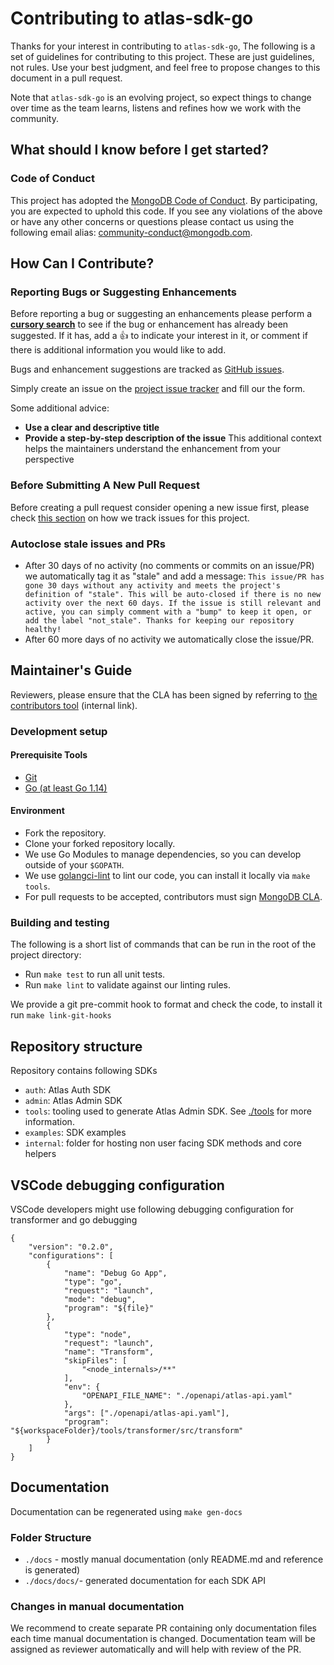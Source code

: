 # Contributing to atlas-sdk-go

Thanks for your interest in contributing to `atlas-sdk-go`,
The following is a set of guidelines for contributing to this project.
These are just guidelines, not rules. Use your best judgment, and
feel free to propose changes to this document in a pull request.

Note that `atlas-sdk-go` is an evolving project, so expect things to change over
time as the team learns, listens and refines how we work with the community.

## What should I know before I get started?

### Code of Conduct

This project has adopted the [MongoDB Code of Conduct](https://www.mongodb.com/community-code-of-conduct).
By participating, you are expected to uphold this code.
If you see any violations of the above or have any other concerns or questions please contact us
using the following email alias: [community-conduct@mongodb.com](mailto:community-conduct@mongodb.com).

## How Can I Contribute?

### Reporting Bugs or Suggesting Enhancements

Before reporting a bug or suggesting an enhancements please perform a
**[cursory search](https://github.com/mongodb/atlas-sdk-go/issues)**
to see if the bug or enhancement has already been suggested. If it has, add a
:thumbsup: to indicate your interest in it, or comment if there is additional
information you would like to add.

Bugs and enhancement suggestions are tracked as [GitHub issues](https://guides.github.com/features/issues/).

Simply create an issue on the [project issue tracker](https://github.com/mongodb/atlas-sdk-go/issues/new)
and fill our the form.

Some additional advice:

* **Use a clear and descriptive title**
* **Provide a step-by-step description of the issue**
  This additional context helps the maintainers understand the enhancement from
  your perspective

### Before Submitting A New Pull Request

Before creating a pull request consider opening a new issue first,
please check [this section](#reporting-bugs-or-suggesting-enhancements) on how we track issues for this project.

### Autoclose stale issues and PRs

- After 30 days of no activity (no comments or commits on an issue/PR) we automatically tag it as "stale" and add a message: ```This issue/PR has gone 30 days without any activity and meets the project's definition of "stale". This will be auto-closed if there is no new activity over the next 60 days. If the issue is still relevant and active, you can simply comment with a "bump" to keep it open, or add the label "not_stale". Thanks for keeping our repository healthy!```
- After 60 more days of no activity we automatically close the issue/PR.

## Maintainer's Guide

Reviewers, please ensure that the CLA has been signed by referring to [the contributors tool](https://contributors.corp.mongodb.com/) (internal link).

### Development setup

#### Prerequisite Tools
- [Git](https://git-scm.com/)
- [Go (at least Go 1.14)](https://golang.org/dl/)

#### Environment
- Fork the repository.
- Clone your forked repository locally.
- We use Go Modules to manage dependencies, so you can develop outside of your `$GOPATH`.
- We use [golangci-lint](https://github.com/golangci/golangci-lint) to lint our code, you can install it locally via `make tools`.
- For pull requests to be accepted, contributors must sign [MongoDB CLA](https://www.mongodb.com/legal/contributor-agreement).

### Building and testing

The following is a short list of commands that can be run in the root of the project directory:

- Run `make test` to run all unit tests.
- Run `make lint` to validate against our linting rules.

We provide a git pre-commit hook to format and check the code, to install it run `make link-git-hooks`

## Repository structure

Repository contains following SDKs

- `auth`: Atlas Auth SDK
- `admin`: Atlas Admin SDK
- `tools`: tooling used to generate Atlas Admin SDK. See [./tools](./tools) for more information.
- `examples`: SDK examples
- `internal`: folder for hosting non user facing SDK methods and core helpers

## VSCode debugging configuration
VSCode developers might use following debugging configuration for transformer and go debugging
```
{
    "version": "0.2.0",
    "configurations": [
        {
            "name": "Debug Go App",
            "type": "go",
            "request": "launch",
            "mode": "debug",
            "program": "${file}"
        },
        {
            "type": "node",
            "request": "launch",
            "name": "Transform",
            "skipFiles": [
                "<node_internals>/**"
            ],
            "env": {
                "OPENAPI_FILE_NAME": "./openapi/atlas-api.yaml"
            },
            "args": ["./openapi/atlas-api.yaml"],
            "program": "${workspaceFolder}/tools/transformer/src/transform"
        }
    ]
}

```

## Documentation

Documentation can be regenerated using `make gen-docs`

### Folder Structure

- `./docs` - mostly manual documentation (only README.md and reference is generated)
- `./docs/docs/`- generated documentation for each SDK API

### Changes in manual documentation

We recommend to create separate PR containing only documentation files each time manual documentation is changed.
Documentation team will be assigned as reviewer automatically and will help with review of the PR.




